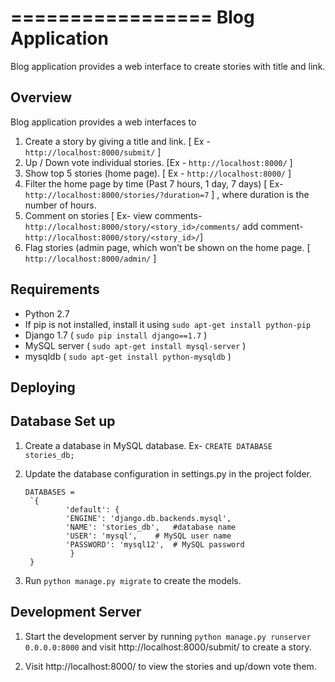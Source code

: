 =================
Blog Application
=================

Blog application provides a web interface to create stories with title and link.

Overview
--------

Blog application provides a web interfaces to

1. Create a story by giving a title and link. [ Ex - `http://localhost:8000/submit/` ]
2. Up / Down vote individual stories. [Ex - `http://localhost:8000/` ]
3. Show top 5 stories (home page). [ Ex - `http://localhost:8000/` ]
4. Filter the home page by time (Past 7 hours, 1 day, 7 days) [ Ex- `http://localhost:8000/stories/?duration=7` ] , 
   where duration is the number of hours.
5. Comment on stories [ Ex- view comments- `http://localhost:8000/story/<story_id>/comments/`
			    add comment- `http://localhost:8000/story/<story_id>/`]
6. Flag stories (admin page, which won’t be shown on the home page. [ `http://localhost:8000/admin/` ]

Requirements
------------

* Python 2.7
* If pip is not installed, install it using 
	`sudo apt-get install python-pip`
* Django 1.7 ( `sudo pip install django==1.7` )
* MySQL server ( `sudo apt-get install mysql-server` )
* mysqldb ( `sudo apt-get install python-mysqldb` )

Deploying
---------------------------

Database Set up
--------------
1. Create a database in MySQL database. Ex- `CREATE DATABASE stories_db;`
2. Update the database configuration in settings.py in the project folder.
   ``` 
   DATABASES = 
	`{
    		'default': {
        	'ENGINE': 'django.db.backends.mysql',
        	'NAME': 'stories_db',   #database name
        	'USER': 'mysql',	# MySQL user name
        	'PASSWORD': 'mysql12',	# MySQL password
	         }
	}
   ```


3. Run `python manage.py migrate` to create the models. 

Development Server
--------------------

1. Start the development server by running `python manage.py runserver 0.0.0.0:8000`
   and visit http://localhost:8000/submit/ to create a story.

2. Visit http://localhost:8000/ to view the stories and up/down vote them.







